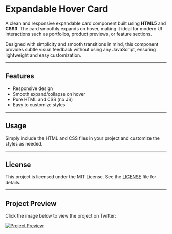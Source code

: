 # Expandable Hover Card

A clean and responsive expandable card component built using **HTML5** and **CSS3**. The card smoothly expands on hover, making it ideal for modern UI interactions such as portfolios, product previews, or feature sections.

Designed with simplicity and smooth transitions in mind, this component provides subtle visual feedback without using any JavaScript, ensuring lightweight and easy customization.

---

## Features

- Responsive design  
- Smooth expand/collapse on hover  
- Pure HTML and CSS (no JS)  
- Easy to customize styles

---

## Usage

Simply include the HTML and CSS files in your project and customize the styles as needed.

---

## License

This project is licensed under the MIT License. See the [LICENSE](LICENSE) file for details.

---

## Project Preview

Click the image below to view the project on Twitter:

[![Project Preview](https://x.com/dev_samreen/status/1957696127882654192/photo/1)](https://x.com/dev_samreen/status/1957696127882654192/photo/1)

